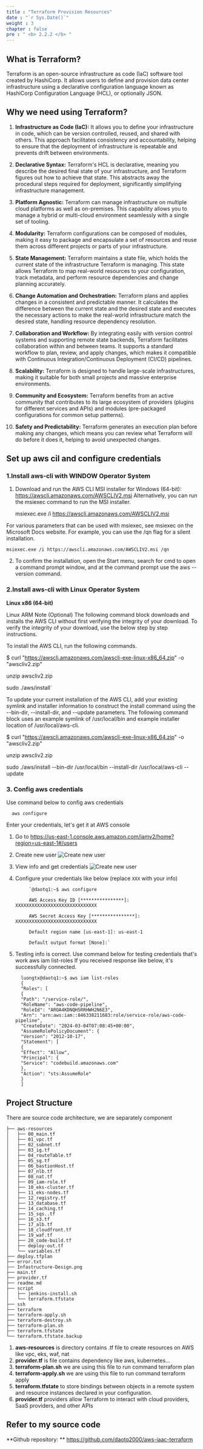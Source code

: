 ```yaml
---
title : "Terraform Provision Resources"
date : "`r Sys.Date()`"
weight : 3
chapter : false
pre : " <b> 2.2.2 </b> "
---
```



## What is Terraform?
Terraform is an open-source infrastructure as code (IaC) software tool created by HashiCorp. It allows users to define and provision data center infrastructure using a declarative configuration language known as HashiCorp Configuration Language (HCL), or optionally JSON.
## Why we need using Terraform?
1. **Infrastructure as Code (IaC):** It allows you to define your infrastructure in code, which can be version controlled, reused, and shared with others. This approach facilitates consistency and accountability, helping to ensure that the deployment of infrastructure is repeatable and prevents drift between environments.

2. **Declarative Syntax:** Terraform's HCL is declarative, meaning you describe the desired final state of your infrastructure, and Terraform figures out how to achieve that state. This abstracts away the procedural steps required for deployment, significantly simplifying infrastructure management.

3. **Platform Agnostic:** Terraform can manage infrastructure on multiple cloud platforms as well as on-premises. This capability allows you to manage a hybrid or multi-cloud environment seamlessly with a single set of tooling.

4. **Modularity:** Terraform configurations can be composed of modules, making it easy to package and encapsulate a set of resources and reuse them across different projects or parts of your infrastructure.

5. **State Management:** Terraform maintains a state file, which holds the current state of the infrastructure Terraform is managing. This state allows Terraform to map real-world resources to your configuration, track metadata, and perform resource dependencies and change planning accurately.
6. **Change Automation and Orchestration:** Terraform plans and applies changes in a consistent and predictable manner. It calculates the difference between the current state and the desired state and executes the necessary actions to make the real-world infrastructure match the desired state, handling resource dependency resolution.
7. **Collaboration and Workflow:** By integrating easily with version control systems and supporting remote state backends, Terraform facilitates collaboration within and between teams. It supports a standard workflow to plan, review, and apply changes, which makes it compatible with Continuous Integration/Continuous Deployment (CI/CD) pipelines.
8. **Scalability:** Terraform is designed to handle large-scale infrastructures, making it suitable for both small projects and massive enterprise environments.
9. **Community and Ecosystem:** Terraform benefits from an active community that contributes to its large ecosystem of providers (plugins for different services and APIs) and modules (pre-packaged configurations for common setup patterns).
10. **Safety and Predictability:** Terraform generates an execution plan before making any changes, which means you can review what Terraform will do before it does it, helping to avoid unexpected changes.
## Set up aws cil and configure credentials
### 1.Install aws-cli with WINDOW Operator System
1. Download and run the AWS CLI MSI installer for Windows (64-bit): https://awscli.amazonaws.com/AWSCLIV2.msi
Alternatively, you can run the msiexec command to run the MSI installer.
    
    msiexec.exe /i https://awscli.amazonaws.com/AWSCLIV2.msi

For various parameters that can be used with msiexec, see msiexec on the Microsoft Docs website. For example, you can use the /qn flag for a silent installation.

    msiexec.exe /i https://awscli.amazonaws.com/AWSCLIV2.msi /qn

2. To confirm the installation, open the Start menu, search for cmd to open a 
command prompt window, and at the command prompt use the aws --version command.

### 2.Install aws-cli with Linux Operator System
**Linux x86 (64-bit)**

Linux ARM
Note
(Optional) The following command block downloads and installs the AWS CLI without first verifying the integrity of your download. To verify the integrity of your download, use the below step by step instructions.

To install the AWS CLI, run the following commands.

   $ curl "https://awscli.amazonaws.com/awscli-exe-linux-x86_64.zip" -o "awscliv2.zip"

   unzip awscliv2.zip

   sudo ./aws/install`


To update your current installation of the AWS CLI, add your existing symlink and installer information to construct the install command using the --bin-dir, --install-dir, and --update parameters. The following command block uses an example symlink of /usr/local/bin and example installer location of /usr/local/aws-cli.

   $ curl "https://awscli.amazonaws.com/awscli-exe-linux-x86_64.zip" -o "awscliv2.zip"
   
   unzip awscliv2.zip
   
   sudo ./aws/install --bin-dir /usr/local/bin --install-dir /usr/local/aws-cli --update
### 3. Config aws credentials
Use command below to config aws credentials

      aws configure
Enter your credentials, let's get it at AWS console
1. Go to https://us-east-1.console.aws.amazon.com/iamv2/home?region=us-east-1#/users
2. Create new user
   ![Create new user](/images/2.2/aws.png?featherlight=false&width=100pc)
3. View info and get credentials
   ![Create new user](/images/2.2/aws2.png?featherlight=false&width=100pc)
4. Configure your credentials like below (replace `XXX` with your info)

            `@daotq1:~$ aws configure
         
            AWS Access Key ID [****************]: XXXXXXXXXXXXXXXXXXXXXXXXXXXXXX
         
            AWS Secret Access Key [****************]: XXXXXXXXXXXXXXXXXXXXXXXXXXXXXX
         
            Default region name [us-east-1]: us-east-1
         
            Default output format [None]:`


5. Testing info is correct.
Use command below for testing credentials that's work
         aws iam list-roles
If you received response like below, it's successfully connected.

         luongtx@daotq1:~$ aws iam list-roles
         {
         "Roles": [
         {
         "Path": "/service-role/",
         "RoleName": "aws-code-pipeline",
         "RoleId": "AROA4KDNQH5RRHWH2N6E3",
         "Arn": "arn:aws:iam::846338211683:role/service-role/aws-code-pipeline",
         "CreateDate": "2024-03-04T07:08:45+00:00",
         "AssumeRolePolicyDocument": {
         "Version": "2012-10-17",
         "Statement": [
         {
         "Effect": "Allow",
         "Principal": {
         "Service": "codebuild.amazonaws.com"
         },
         "Action": "sts:AssumeRole"
         }
         ]


## Project Structure
There are source code architecture, we are separately component

    ├── aws-resources
    │   ├── 00_main.tf
    │   ├── 01_vpc.tf
    │   ├── 02_subnet.tf
    │   ├── 03_ig.tf
    │   ├── 04_routeTable.tf
    │   ├── 05_sg.tf
    │   ├── 06_bastionHost.tf
    │   ├── 07_nlb.tf
    │   ├── 08_nat.tf
    │   ├── 09_iam-role.tf
    │   ├── 10_eks-cluster.tf
    │   ├── 11_eks-nodes.tf
    │   ├── 12_registry.tf
    │   ├── 13_database.tf
    │   ├── 14_caching.tf
    │   ├── 15_sqs..tf
    │   ├── 16_s3.tf
    │   ├── 17_alb.tf
    │   ├── 18_cloudfront.tf
    │   ├── 19_waf.tf
    │   ├── 20_code-build.tf
    │   ├── deploy-out.tf
    │   └── variables.tf
    ├── deploy.tfplan
    ├── error.txt
    ├── Infastructure-Design.png
    ├── main.tf
    ├── provider.tf
    ├── readme.md
    ├── script
    │   ├── jenkins-install.sh
    │   └── terraform.tfstate
    ├── ssh
    ├── terraform
    ├── terraform-apply.sh
    ├── terraform-destroy.sh
    ├── terraform-plan.sh
    ├── terraform.tfstate
    └── terraform.tfstate.backup

1. **aws-resources** is directory contains .tf file to create resources on AWS like vpc, eks, waf, nat
2. **provider.tf** is file contains dependency like aws, kubernetes...
3. **terraform-plan.sh** we are using this file to run command terraform plan
4. **terraform-apply.sh** we are using this file to run command terraform apply
5. **terraform.tfstate** to store bindings between objects in a remote system and resource instances declared in your configuration.
6. **provider.tf** providers allow Terraform to interact with cloud providers, SaaS providers, and other APIs

## Refer to my source code
**Github repository: ** https://github.com/daotq2000/aws-iaac-terraform 